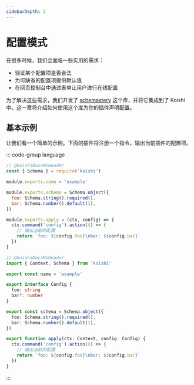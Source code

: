 ```yaml
---
sidebarDepth: 2
---
```


# 配置模式

在很多时候，我们会面临一些实用的需求：

- 验证某个配置项是否合法
- 为可缺省的配置项提供默认值
- 在网页控制台中通过表单让用户进行在线配置

为了解决这些需求，我们开发了 [schemastery](https://www.npmjs.com/package/schemastery) 这个库，并将它集成到了 Koishi 中。这一章将介绍如何使用这个库为你的插件声明配置。

## 基本示例

让我们看一个简单的示例。下面的插件将注册一个指令，输出当前插件的配置项。

::: code-group language
```js
// @koishiDocsNoHeader
const { Schema } = require('koishi')

module.exports.name = 'example'

module.exports.schema = Schema.object({
  foo: Schema.string().required(),
  bar: Schema.number().default(1),
})

module.exports.apply = (ctx, config) => {
  ctx.command('config').action(() => {
    // 输出当前的配置
    return `foo: ${config.foo}\nbar: ${config.bar}`
  })
}
```
```ts
// @koishiDocsNoHeader
import { Context, Schema } from 'koishi'

export const name = 'example'

export interface Config {
  foo: string
  bar?: number
}

export const schema = Schema.object({
  foo: Schema.string().required(),
  bar: Schema.number().default(1),
})

export function apply(ctx: Context, config: Config) {
  ctx.command('config').action(() => {
    // 输出当前的配置
    return `foo: ${config.foo}\nbar: ${config.bar}`
  })
}
```
:::
